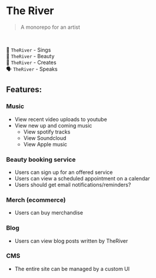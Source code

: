 # The River

> A monorepo for an artist

<br>

🎤 `TheRiver` - Sings<br>
💅 `TheRiver` - Beauty<br>
👗 `TheRiver` - Creates<br>
🗣️ `TheRiver` - Speaks

## Features:

### Music

- View recent video uploads to youtube
- View new up and coming music
  - View spotify tracks
  - View Soundcloud
  - View Apple music

### Beauty booking service

- Users can sign up for an offered service
- Users can view a scheduled appointment on a calendar
- Users should get email notifications/reminders?

### Merch (ecommerce)

- Users can buy merchandise

### Blog

- Users can view blog posts written by TheRiver

### CMS

- The entire site can be managed by a custom UI
